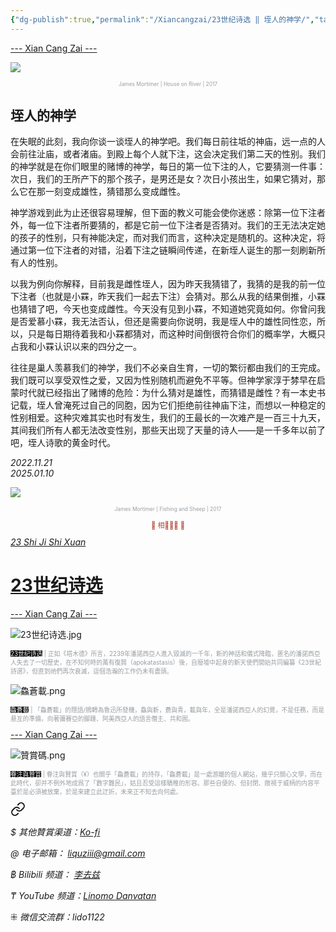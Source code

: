 ```yaml
---
{"dg-publish":true,"permalink":"/Xiancangzai/23世纪诗选 ‖ 垤人的神学/","tags":["李去兹","23世纪诗选"],"created":"2024-01-29T12:51:25.793+08:00"}
---
```



<div class="splitline"><a href="https://www.xiancangzai.com/">--- Xian Cang Zai ---</a></div>

![](https://www.jacksonsart.com/blog/2019/02/05/james-mortimer/jamesmortimerhouseonriver30x40inchesoiloncanvas/)

<p style="text-align:center;color:#999ea2;font-size:0.6em;">James Mortimer | House on River | 2017</p>

## 垤人的神学

在失眠的此刻，我向你谈一谈垤人的神学吧。我们每日前往坻的神庙，远一点的人会前往沚庙，或者渚庙。到殿上每个人就下注，这会决定我们第二天的性别。我们的神学就是在你们眼里的赌博的神学，每日的第一位下注的人，它要猜测一件事：次日，我们的王所产下的那个孩子，是男还是女？次日小孩出生，如果它猜对，那么它在那一刻变成雄性，猜错那么变成雌性。

神学游戏到此为止还很容易理解，但下面的教义可能会使你迷惑：除第一位下注者外，每一位下注者所要猜的，都是它前一位下注者是否猜对。我们的王无法决定她的孩子的性别，只有神能决定，而对我们而言，这种决定是随机的。这种决定，将通过第一位下注者的对错，沿着下注之链瞬间传递，在新垤人诞生的那一刻刷新所有人的性别。

以我为例向你解释，目前我是雌性垤人，因为昨天我猜错了，我猜的是我的前一位下注者（也就是小罧，昨天我们一起去下注）会猜对。那么从我的结果倒推，小罧也猜错了吧，今天也变成雌性。今天没有见到小罧，不知道她究竟如何。你曾问我是否爱慕小罧，我无法否认，但还是需要向你说明，我是垤人中的雄性同性恋，所以，只是每日期待着我和小罧都猜对，而这种时间倒很符合你们的概率学，大概只占我和小罧认识以来的四分之一。

往往是巢人羡慕我们的神学，我们不必亲自生育，一切的繁衍都由我们的王完成。我们既可以享受双性之爱，又因为性别随机而避免不平等。但神学家淳于棼早在启蒙时代就已经指出了赌博的危险：为什么猜对是雄性，而猜错是雌性？有一本史书记载，垤人曾淹死过自己的同胞，因为它们拒绝前往神庙下注，而想以一种稳定的性别相爱。这种灾难其实也时有发生，我们的王最长的一次难产是一百三十九天，其间我们所有人都无法改变性别，那些天出现了天量的诗人——是一千多年以前了吧，垤人诗歌的黄金时代。

<cite>2022.11.21<br>2025.01.10</cite>

<div class="spacer"></div>

![](https://cattogallery.co.uk/images/Artists/James-Mortimer/Exhibitions/2017/James-Mortimer-FishingandSheep40x50cm.jpg)

<p style="text-align:center;color:#999ea2;font-size:0.6em;">James Mortimer | Fishing and Sheep | 2017</p>

<div class="spacer"></div>

<p style="text-align:center;color:#B54434;font-size:0.8em;">▮ 相𨳹󾗖􁴆 ▮</p>

<div class="header-container">
    <div class="triangle"></div>
    <div class="collect-media" style="background-image: url('https://www.xiancangzai.com/img/user/%E9%99%84%E4%BB%B6/%E9%99%84%E4%BB%B62024/23%E4%B8%96%E7%BA%AA%E8%AF%97%E9%80%89.jpg');">
        <a href="https://www.xiancangzai.com/Xiancangzai/23%E4%B8%96%E7%BA%AA%E8%AF%97%E9%80%89/" class="ncard-link"></a>
        <div class="collect-text">
            <a href="https://www.xiancangzai.com/Xiancangzai/23%E4%B8%96%E7%BA%AA%E8%AF%97%E9%80%89/">
                <cite>23 Shi Ji Shi Xuan</cite>
                <h1>23世纪诗选</h1>
            </a>
        </div>
    </div>
</div>

<div class="splitline"><a href="https://www.xiancangzai.com/">--- Xian Cang Zai ---</a></div>

![23世纪诗选.jpg](/img/user/%E9%99%84%E4%BB%B6/%E9%99%84%E4%BB%B62024/23%E4%B8%96%E7%BA%AA%E8%AF%97%E9%80%89.jpg)

<p style="font-size:0.7em; color:#999ea2"><ins style="font-size:1em;background: black;color:white">23世纪诗选</ins> | 正如《塔木德》所言，2239年潘諾西亞人進入毀滅的一千年，新的神話和儀式降臨，匿名的潘諾西亞人失去了一切歷史，在不知何時的萬有復興（apokatastasis）後，自廢墟中起身的新天使們開始共同編纂《23世紀詩選》，但直到祂們再次衰滅，這個浩瀚的工作仍未有盡頭。</p>

![鱻蒼載.png](/img/user/%E9%99%84%E4%BB%B6/%E9%99%84%E4%BB%B62024/%E9%B1%BB%E8%92%BC%E8%BC%89.png)

<p style="font-size:0.7em; color:#999ea2"><ins style="font-size:1em;background: black;color:white">鱻蒼載</ins> | 「鱻蒼載」的隱語/鴘轉為魯迅所發機，鱻與新，蒼與青，載與年，全是潘諾西亞人的幻覺，不是任務，而是悬亙的準備，向著彌賽亞的腳踵、阿美西亞人的語言僭主、共和囻。</p>

<div class="splitline"><a href="https://www.xiancangzai.com/">--- Xian Cang Zai ---</a></div>

![贊賞碼.png](/img/user/%E9%99%84%E4%BB%B6/%E9%99%84%E4%BB%B62024/%E8%B4%8A%E8%B3%9E%E7%A2%BC.png)

<p style="font-size:0.7em; color:#999ea2"><ins style="font-size:1em;background: black;color:white">眷注與贊賞</ins> | 眷注與贊賞（¥）也關乎「鱻蒼載」的持存，「鱻蒼載」是一處游離的個人網站，幾乎只關心文學，而在此時代，卻并不例外地成爲了「數字難民」，姑且忍受這樣驕稚的形容。那些自便的、但封閉、敞視于威柄的内容平臺於是必須被放棄，於是來建立此迂折，未來正不知去向何處。</p>


<div class="transclusion internal-embed is-loaded"><a class="markdown-embed-link" href="/xiancangzai/link-tree/" aria-label="Open link"><svg xmlns="http://www.w3.org/2000/svg" width="24" height="24" viewBox="0 0 24 24" fill="none" stroke="currentColor" stroke-width="2" stroke-linecap="round" stroke-linejoin="round" class="svg-icon lucide-link"><path d="M10 13a5 5 0 0 0 7.54.54l3-3a5 5 0 0 0-7.07-7.07l-1.72 1.71"></path><path d="M14 11a5 5 0 0 0-7.54-.54l-3 3a5 5 0 0 0 7.07 7.07l1.71-1.71"></path></svg></a><div class="markdown-embed">





<cite>$ 其他贊賞渠道：[Ko-fi](https://ko-fi.com/xiancangzai)</cite>

<cite>@ 电子邮箱： liquziii@gmail.com </cite>

<cite>฿ Bilibili 频道： [李去兹](https://space.bilibili.com/1676863200)</cite>

<cite>₸ YouTube 频道：[Linomo Danvatan](http://www.youtube.com/@LinomoDanvatan) </cite>

<cite>⁜ 微信交流群：lido1122</cite>


</div></div>

